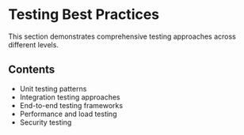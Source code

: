 # Testing Best Practices

This section demonstrates comprehensive testing approaches across different levels.

## Contents

- Unit testing patterns
- Integration testing approaches
- End-to-end testing frameworks
- Performance and load testing
- Security testing